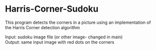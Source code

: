 # Harris-Corner-Sudoku

This program detects the corners in a picture using an implementation of the Harris Corner detection algorithm

Input: sudoku image file (or other image- changed in main)\
Output: same input image with red dots on the corners
